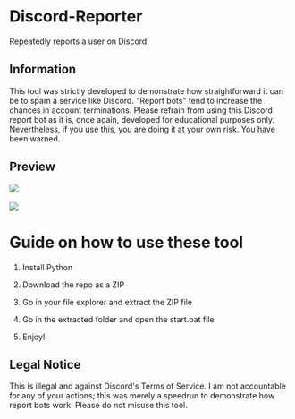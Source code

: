 # Discord-Reporter  
Repeatedly reports a user on Discord. 
  
## Information  
This tool was strictly developed to demonstrate how straightforward it can be to spam a service like Discord. "Report bots" tend to increase the chances in account terminations. Please refrain from using this Discord report bot as it is, once again, developed for educational purposes only. Nevertheless, if you use this, you are doing it at your own risk. You have been warned.   
 
## Preview  
![](https://i.imgur.com/kGwdAd9.png)<br>   
![](https://i.imgur.com/9l4mtac.gif)    

# Guide on how to use these tool  
 
1. Install Python

2. Download the repo as a ZIP  
   
3. Go in your file explorer and extract the ZIP file  
    
4. Go in the extracted folder and open the start.bat file 
  
5. Enjoy!   
 
## Legal Notice  
This is illegal and against Discord's Terms of Service. I am not accountable for any of your actions; this was merely a speedrun to demonstrate how report bots work. Please do not misuse this tool.   
